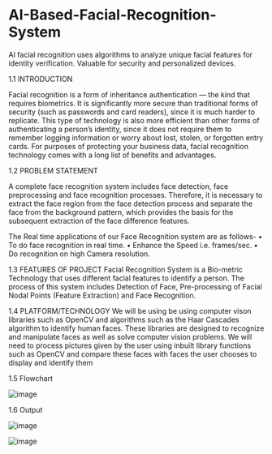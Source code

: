 # AI-Based-Facial-Recognition-System
AI facial recognition uses algorithms to analyze unique facial features for identity verification. Valuable for security and personalized devices.

1.1 INTRODUCTION

Facial recognition is a form of inheritance authentication — the kind that requires biometrics. It is significantly more secure than traditional forms of security (such as passwords and card readers), since it is much harder to replicate.
This type of technology is also more efficient than other forms of authenticating a person’s identity, since it does not require them to remember logging information or worry about lost, stolen, or forgotten entry cards.
For purposes of protecting your business data, facial recognition technology comes with a long list of benefits and advantages.

1.2	PROBLEM STATEMENT

A complete face recognition system includes face detection, face preprocessing and face recognition processes. Therefore, it is necessary to extract the face region from the face detection process and separate the face from the background pattern, which provides the basis for the subsequent extraction of the face difference features.


The Real time applications of our Face Recognition system are as follows-
•	To do face recognition in real time.
•	Enhance the Speed i.e. frames/sec.
•	Do recognition on high Camera resolution.

1.3	FEATURES OF PROJECT
Facial Recognition System is a Bio-metric Technology that uses different facial features to identify a person. The process of this system includes Detection of Face, Pre-processing of Facial Nodal Points (Feature Extraction) and Face Recognition.
 
1.4 PLATFORM/TECHNOLOGY
We will be using be using computer vison libraries such as OpenCV and algorithms such as the Haar Cascades algorithm to identify human faces. These libraries are designed to recognize and manipulate faces as well as solve computer vision problems.
We will need to process pictures given by the user using inbuilt library functions such as OpenCV and compare these faces with faces the user chooses to display and identify them

1.5 Flowchart

![image](https://github.com/CodingNinja678/AI-Based-Facial-Recognition-System/assets/90537380/152276e5-edc6-429a-a9ac-bfd9d4399ce3)

1.6 Output

![image](https://github.com/CodingNinja678/AI-Based-Facial-Recognition-System/assets/90537380/33474ba8-67c4-4a09-8347-1f458c746f80)

![image](https://github.com/CodingNinja678/AI-Based-Facial-Recognition-System/assets/90537380/8062eba1-8c3f-41da-9384-e57c17d644b3)

